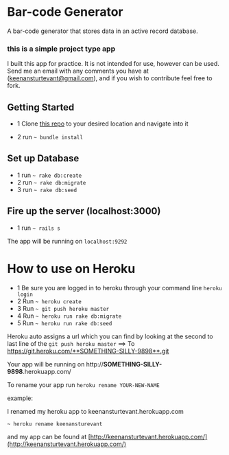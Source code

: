 # Bar-code Generator
A bar-code generator that stores data in an active record database.
### this is a simple project type app
I built this app for practice. It is not intended for use, however can be used. Send me an email with any comments you have at (keenansturtevant@gmail.com), and if you wish to contribute feel free to fork. 
## Getting Started

- 1 Clone [this repo](https://github.com/Keenan144/ChronosKit.git) to your desired location and navigate into it

- 2 run `~ bundle install`


## Set up Database

- 1 run `~ rake db:create`
- 2 run `~ rake db:migrate`
- 3 run `~ rake db:seed`

## Fire up the server (localhost:3000)

- 1 run `~ rails s`

The app will be running on `localhost:9292`


# How to use on Heroku

- 1 Be sure you are logged in to heroku through your command line `heroku login`
- 2 Run `~ heroku create`
- 3 Run `~ git push heroku master`
- 4 Run `~ heroku run rake db:migrate`
- 5 Run `~ heroku run rake db:seed`

Heroku auto assigns a url which you can find by looking at the second to last line of the `git push heroku master` ==> To https://git.heroku.com/**SOMETHING-SILLY-9898**.git

Your app will be running on http://**SOMETHING-SILLY-9898**.herokuapp.com/

To rename your app run `heroku rename YOUR-NEW-NAME`

example:

I renamed my heroku app to keenansturtevant.herokuapp.com 

`~ heroku rename keenansturevant`

and my app can be found at [http://keenansturtevant.herokuapp.com/](http://keenansturtevant.herokuapp.com/)
